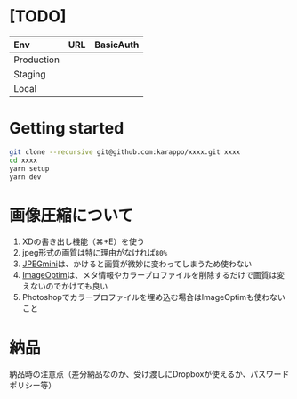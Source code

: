 # [TODO]

| Env           | URL                                    | BasicAuth   |
|:--------------|:---------------------------------------|:------------|
| Production    |  |  |
| Staging       |  |  |
| Local         |  |  |


# Getting started

```sh
git clone --recursive git@github.com:karappo/xxxx.git xxxx
cd xxxx
yarn setup
yarn dev
```

# 画像圧縮について

1. XDの書き出し機能（⌘+E）を使う
1. jpeg形式の画質は特に理由がなければ`80%`
1. [JPEGmini](https://www.jpegmini.com/)は、かけると画質が微妙に変わってしまうため使わない
1. [ImageOptim](https://imageoptim.com/)は、メタ情報やカラープロファイルを削除するだけで画質は変えないのでかけても良い
  1. Photoshopでカラープロファイルを埋め込む場合はImageOptimも使わないこと

# 納品

納品時の注意点（差分納品なのか、受け渡しにDropboxが使えるか、パスワードポリシー等）

